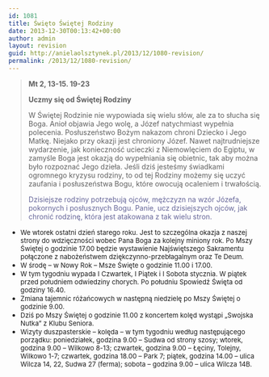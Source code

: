 ```yaml
---
id: 1081
title: Święto Świętej Rodziny
date: 2013-12-30T00:13:42+00:00
author: admin
layout: revision
guid: http://anielaolsztynek.pl/2013/12/1080-revision/
permalink: /2013/12/1080-revision/
---
```

> **Mt 2, 13-15. 19-23**
> 
> **Uczmy się od Świętej Rodziny**
> 
> W Świętej Rodzinie nie wypowiada się wielu słów, ale za to słucha się Boga. Anioł objawia Jego wolę, a Józef natychmiast wypełnia polecenia. Posłuszeństwo Bożym nakazom chroni Dziecko i Jego Matkę. Niejako przy okazji jest chroniony Józef. Nawet najtrudniejsze wydarzenie, jak konieczność ucieczki z Niemowlęciem do Egiptu, w zamyśle Boga jest okazją do wypełniania się obietnic, tak aby można było rozpoznać Jego dzieła. Jeśli dziś jesteśmy świadkami ogromnego kryzysu rodziny, to od tej Rodziny możemy się uczyć zaufania i posłuszeństwa Bogu, które owocują ocaleniem i trwałością.
> 
> <span style="color: #666699;">Dzisiejsze rodziny potrzebują ojców, mężczyzn na wzór Józefa, pokornych i posłusznych Bogu. Panie, ucz dzisiejszych ojców, jak chronić rodzinę, która jest atakowana z tak wielu stron.</span>

  * <span style="font-size: small;">We wtorek ostatni dzień starego roku. Jest to szczególna okazja z naszej strony do wdzięczności wobec Pana Boga za kolejny miniony rok. Po Mszy Świętej o godzinie 17.00 będzie wystawienie Najświętszego Sakramentu połączone z nabożeństwem dziękczynno-przebłagalnym oraz Te Deum. </span>
  * <span style="font-size: small;">W środę &#8211; w Nowy Rok &#8211; Msze Święte o godzinie 11.00 i 17.00.</span>
  * <span style="font-size: small;">W tym tygodniu wypada I Czwartek, I Piątek i I Sobota stycznia. W piątek przed południem odwiedziny chorych. Po południu Spowiedź Święta od godziny 16.40.</span>
  * <span style="font-size: small;">Zmiana tajemnic różańcowych w następną niedzielę po Mszy Świętej o godzinie 9.00.</span>
  * <span style="font-size: small;">Dziś po Mszy Świętej o godzinie 11.00 z koncertem kolęd wystąpi &#8222;Swojska Nutka&#8221; z Klubu Seniora.</span>
  * <span style="font-size: small;">Wizyty duszpasterskie &#8211; kolęda &#8211; w tym tygodniu według następującego porządku: poniedziałek, godzina 9.00 &#8211; Sudwa od strony szosy; wtorek, godzina 9.00 &#8211; Wilkowo 8-13; czwartek, godzina 9.00 &#8211; Łęciny, Tolejny, Wilkowo 1-7; czwartek, godzina 18.00 &#8211; Park 7; piątek, godzina 14.00 &#8211; ulica Wilcza 14, 22, Sudwa 27 (ferma); sobota &#8211; godzina 9.00 &#8211; ulica Wilcza 14B.</span>